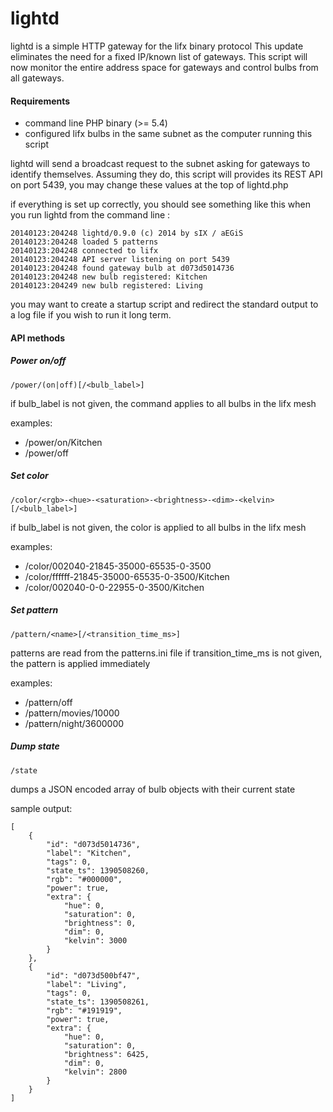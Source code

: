 lightd
======

lightd is a simple HTTP gateway for the lifx binary protocol
This update eliminates the need for a fixed IP/known list of gateways. This script will now 
monitor the entire address space for gateways and control bulbs from all gateways.

#### Requirements

- command line PHP binary (>= 5.4)
- configured lifx bulbs in the same subnet as the computer running this script

lightd will send a broadcast request to the subnet asking for gateways to identify themselves.
Assuming they do, this script will provides its REST API on port 5439, you may change these values at
the top of lightd.php

if everything is set up correctly, you should see something like this when you
run lightd from the command line :

```
20140123:204248 lightd/0.9.0 (c) 2014 by sIX / aEGiS
20140123:204248 loaded 5 patterns
20140123:204248 connected to lifx
20140123:204248 API server listening on port 5439
20140123:204248 found gateway bulb at d073d5014736
20140123:204248 new bulb registered: Kitchen
20140123:204249 new bulb registered: Living
```

you may want to create a startup script and redirect the standard output to a
log file if you wish to run it long term.

#### API methods

##### Power on/off

```
/power/(on|off)[/<bulb_label>]
```

if bulb_label is not given, the command applies to all bulbs in the lifx mesh

examples:
* /power/on/Kitchen
* /power/off

##### Set color

```
/color/<rgb>-<hue>-<saturation>-<brightness>-<dim>-<kelvin>[/<bulb_label>]
```

if bulb_label is not given, the color is applied to all bulbs in the lifx mesh

examples:
* /color/002040-21845-35000-65535-0-3500
* /color/ffffff-21845-35000-65535-0-3500/Kitchen
* /color/002040-0-0-22955-0-3500/Kitchen

##### Set pattern

```
/pattern/<name>[/<transition_time_ms>]
```

patterns are read from the patterns.ini file
if transition_time_ms is not given, the pattern is applied immediately

examples:
* /pattern/off
* /pattern/movies/10000
* /pattern/night/3600000

##### Dump state

```
/state
```

dumps a JSON encoded array of bulb objects with their current state

sample output:
```
[
    {
        "id": "d073d5014736",
        "label": "Kitchen",
        "tags": 0,
        "state_ts": 1390508260,
        "rgb": "#000000",
        "power": true,
        "extra": {
            "hue": 0,
            "saturation": 0,
            "brightness": 0,
            "dim": 0,
            "kelvin": 3000
        }
    },
    {
        "id": "d073d500bf47",
        "label": "Living",
        "tags": 0,
        "state_ts": 1390508261,
        "rgb": "#191919",
        "power": true,
        "extra": {
            "hue": 0,
            "saturation": 0,
            "brightness": 6425,
            "dim": 0,
            "kelvin": 2800
        }
    }
]
```
